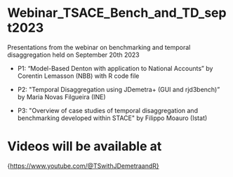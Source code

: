 # Webinar_TSACE_Bench_and_TD_sept2023
Presentations from the webinar on benchmarking and temporal disaggregation held on September 20th 2023

- P1: “Model-Based Denton with application to National Accounts” by Corentin Lemasson (NBB)
with R code file

- P2: "Temporal Disaggregation using JDemetra+ (GUI and rjd3bench)” by Maria Novas Filgueira (INE)

- P3: "Overview of case studies of temporal disaggregation and benchmarking developed within STACE"
   by Filippo Moauro (Istat)



# Videos will be available at
{https://www.youtube.com/@TSwithJDemetraandR}

